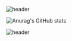 ![header](https://capsule-render.vercel.app/api?type=soft&color=auto&height=200&section=header&text=YUNJUNG💻&fontSize=50)




![Anurag's GitHub stats](https://github-readme-stats.vercel.app/api?username=yunjungheo&show_icons=true&theme=buefy)

![header](https://capsule-render.vercel.app/api?type=Wave&color=auto&height=100&section=footer)
